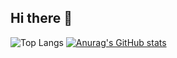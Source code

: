 ## Hi there 👋

<!--
**Keishizkz7/Keishizkz7** is a ✨ _special_ ✨ repository because its `README.md` (this file) appears on your GitHub profile.

Here are some ideas to get you started:

- 🔭 I’m currently working on ...
- 🌱 I’m currently learning ...
- 👯 I’m looking to collaborate on ...
- 🤔 I’m looking for help with ...
- 💬 Ask me about ...
- 📫 How to reach me: ...
- 😄 Pronouns: ...
- ⚡ Fun fact: ...
-->

![Top Langs](https://github-readme-stats.vercel.app/api/top-langs/?username=Keishizkz7&layout=compact&theme=onedark)
[![Anurag's GitHub stats](https://github-readme-stats.vercel.app/api?username=Keishizkz7&theme=onedark&show_icons=true)](https://github.com/anuraghazra/github-readme-stats)

